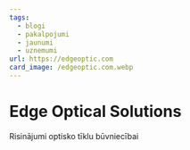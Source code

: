 ```yaml
---
tags:
  - blogi
  - pakalpojumi
  - jaunumi
  - uznemumi
url: https://edgeoptic.com
card_image: /edgeoptic.com.webp
---
```


# Edge Optical Solutions

Risinājumi optisko tīklu būvniecībai
